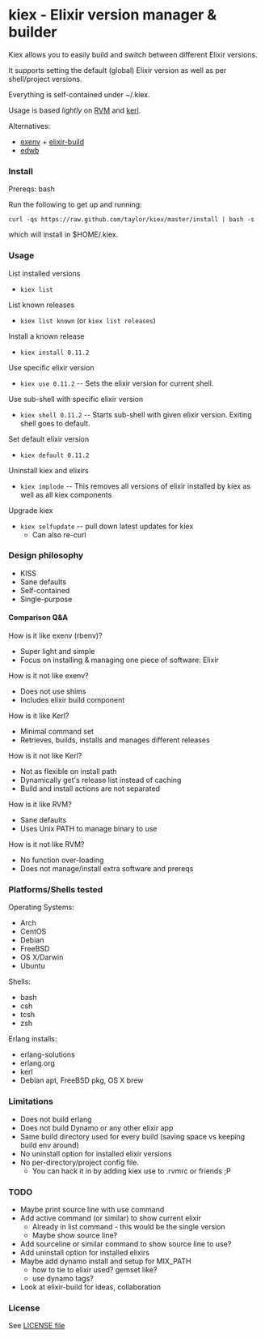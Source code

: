 kiex - Elixir version manager & builder
====

Kiex allows you to easily build and switch between different Elixir versions.

It supports setting the default (global) Elixir version as well as per shell/project versions.

Everything is self-contained under ~/.kiex.

Usage is based *lightly* on [RVM](http://rvm.io) and [kerl](https://github.com/spawngrid/kerl).

Alternatives:
 * [exenv](https://github.com/mururu/exenv) + [elixir-build](https://github.com/mururu/elixir-build)
 * [edwb](https://github.com/clutchanalytics/edwb)

### Install

Prereqs: bash

Run the following to get up and running:

```
curl -qs https://raw.github.com/taylor/kiex/master/install | bash -s
```

which will install in $HOME/.kiex.


### Usage


List installed versions
 * ``` kiex list ```

List known releases
 * ``` kiex list known ```  (or ``` kiex list releases ```)

Install a known release
 * ``` kiex install 0.11.2 ```

Use specific elixir version
 * ``` kiex use 0.11.2 ``` -- Sets the elixir version for current shell.

Use sub-shell with specific elixir version
 * ``` kiex shell 0.11.2 ``` -- Starts sub-shell with given elixir version.  Exiting shell goes to default.

Set default elixir version
 * ``` kiex default 0.11.2 ```

Uninstall kiex and elixirs
 * ``` kiex implode ``` -- This removes all versions of elixir installed by kiex as well as all kiex components

Upgrade kiex
 * ``` kiex selfupdate ``` -- pull down latest updates for kiex
    - Can also re-curl

### Design philosophy

 * KISS
 * Sane defaults
 * Self-contained
 * Single-purpose


#### Comparison Q&A

How is it like exenv (rbenv)?
 * Super light and simple
 * Focus on installing & managing one piece of software: Elixir

How is it not like exenv?
 * Does not use shims
 * Includes elixir build component

How is it like Kerl?
 * Minimal command set
 * Retrieves, builds, installs and manages different releases

How is it not like Kerl?
 * Not as flexible on install path
 * Dynamically get's release list instead of caching
 * Build and install actions are not separated

How is it like RVM?
 * Sane defaults
 * Uses Unix PATH to manage binary to use

How is it not like RVM? 
 * No function over-loading
 * Does not manage/install extra software and prereqs


### Platforms/Shells tested

Operating Systems:
 * Arch
 * CentOS
 * Debian
 * FreeBSD
 * OS X/Darwin
 * Ubuntu

Shells:
 * bash
 * csh
 * tcsh
 * zsh

Erlang installs:
 * erlang-solutions
 * erlang.org
 * kerl
 * Debian apt, FreeBSD pkg, OS X brew

### Limitations

 * Does not build erlang
 * Does not build Dynamo or any other elixir app
 * Same build directory used for every build (saving space vs keeping build env around)
 * No uninstall option for installed elixir versions
 * No per-directory/project config file.
   - You can hack it in by adding kiex use <version> to .rvmrc or friends ;P

### TODO

 * Maybe print source line with use command
 * Add active command (or similar) to show current elixir
   - Already in list command - this would be the single version
   - Maybe show source line?
 * Add sourceline or similar command to show source line to use?
 * Add uninstall option for installed elixirs
 * Maybe add dynamo install and setup for MIX_PATH
   - how to tie to elixir used? gemset like?
   - use dynamo tags?
 * Look at elixir-build for ideas, collaboration
 
### License

See [LICENSE file](LICENSE)
